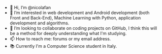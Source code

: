 - 👋 Hi, I’m @nicolafan
- 👀 I’m interested in web development and Android development (both Front and Back-End), Machine Learning with Python, application development and algorithms.
- 💞️ I’m looking to collaborate on coding projects on GitHub, I think this will be a method for deeply understanding what I'm studying. 
- 📫 How to reach me: forums or my email address.
- 📚 Currently I'm a Computer Science student in Italy.

<!---
nicolafan/nicolafan is a ✨ special ✨ repository because its `README.md` (this file) appears on your GitHub profile.
You can click the Preview link to take a look at your changes.
--->

